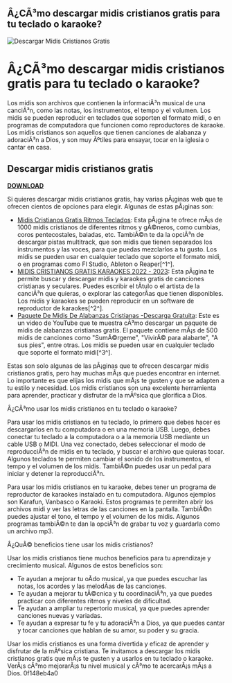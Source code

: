 ## Â¿CÃ³mo descargar midis cristianos gratis para tu teclado o karaoke?

 
![Descargar Midis Cristianos Gratis](https://encrypted-tbn3.gstatic.com/images?q=tbn:ANd9GcQD2q7BAqJiE56L4N_yuf_DZmvq0iB4XYvmQgaknw1voS9-PwkhWsUtMu0)

 
# Â¿CÃ³mo descargar midis cristianos gratis para tu teclado o karaoke?
 
Los midis son archivos que contienen la informaciÃ³n musical de una canciÃ³n, como las notas, los instrumentos, el tempo y el volumen. Los midis se pueden reproducir en teclados que soporten el formato midi, o en programas de computadora que funcionen como reproductores de karaoke. Los midis cristianos son aquellos que tienen canciones de alabanza y adoraciÃ³n a Dios, y son muy Ãºtiles para ensayar, tocar en la iglesia o cantar en casa.
 
## Descargar midis cristianos gratis


[**DOWNLOAD**](https://www.google.com/url?q=https%3A%2F%2Fblltly.com%2F2tK46j&sa=D&sntz=1&usg=AOvVaw1324JUvREwfL0n0uIZ8d-D)

 
Si quieres descargar midis cristianos gratis, hay varias pÃ¡ginas web que te ofrecen cientos de opciones para elegir. Algunas de estas pÃ¡ginas son:
 
- [Midis Cristianos Gratis Ritmos Teclados](https://flestudiomania.com/midis-cristianos-gratis/): Esta pÃ¡gina te ofrece mÃ¡s de 1000 midis cristianos de diferentes ritmos y gÃ©neros, como cumbias, coros pentecostales, baladas, etc. TambiÃ©n te da la opciÃ³n de descargar pistas multitrack, que son midis que tienen separados los instrumentos y las voces, para que puedas mezclarlos a tu gusto. Los midis se pueden usar en cualquier teclado que soporte el formato midi, o en programas como Fl Studio, Ableton o Reaper[^1^].
- [MIDIS CRISTIANOS GRATIS KARAOKES 2022 - 2023](https://midiplay.net/): Esta pÃ¡gina te permite buscar y descargar midis y karaokes gratis de canciones cristianas y seculares. Puedes escribir el tÃ­tulo o el artista de la canciÃ³n que quieras, o explorar las categorÃ­as que tienen disponibles. Los midis y karaokes se pueden reproducir en un software de reproductor de karaokes[^2^].
- [Paquete De Midis De Alabanzas Cristianas -Descarga Gratuita](https://www.youtube.com/watch?v=pL50s4cGLes): Este es un video de YouTube que te muestra cÃ³mo descargar un paquete de midis de alabanzas cristianas gratis. El paquete contiene mÃ¡s de 500 midis de canciones como "SumÃ©rgeme", "VivirÃ© para alabarte", "A sus pies", entre otras. Los midis se pueden usar en cualquier teclado que soporte el formato midi[^3^].

Estas son solo algunas de las pÃ¡ginas que te ofrecen descargar midis cristianos gratis, pero hay muchas mÃ¡s que puedes encontrar en internet. Lo importante es que elijas los midis que mÃ¡s te gusten y que se adapten a tu estilo y necesidad. Los midis cristianos son una excelente herramienta para aprender, practicar y disfrutar de la mÃºsica que glorifica a Dios.
  
Â¿CÃ³mo usar los midis cristianos en tu teclado o karaoke?
 
Para usar los midis cristianos en tu teclado, lo primero que debes hacer es descargarlos en tu computadora o en una memoria USB. Luego, debes conectar tu teclado a la computadora o a la memoria USB mediante un cable USB o MIDI. Una vez conectado, debes seleccionar el modo de reproducciÃ³n de midis en tu teclado, y buscar el archivo que quieras tocar. Algunos teclados te permiten cambiar el sonido de los instrumentos, el tempo y el volumen de los midis. TambiÃ©n puedes usar un pedal para iniciar y detener la reproducciÃ³n.
 
Para usar los midis cristianos en tu karaoke, debes tener un programa de reproductor de karaokes instalado en tu computadora. Algunos ejemplos son Karafun, Vanbasco o Karaoki. Estos programas te permiten abrir los archivos midi y ver las letras de las canciones en la pantalla. TambiÃ©n puedes ajustar el tono, el tempo y el volumen de los midis. Algunos programas tambiÃ©n te dan la opciÃ³n de grabar tu voz y guardarla como un archivo mp3.
 
Â¿QuÃ© beneficios tiene usar los midis cristianos?
 
Usar los midis cristianos tiene muchos beneficios para tu aprendizaje y crecimiento musical. Algunos de estos beneficios son:

- Te ayudan a mejorar tu oÃ­do musical, ya que puedes escuchar las notas, los acordes y las melodÃ­as de las canciones.
- Te ayudan a mejorar tu tÃ©cnica y tu coordinaciÃ³n, ya que puedes practicar con diferentes ritmos y niveles de dificultad.
- Te ayudan a ampliar tu repertorio musical, ya que puedes aprender canciones nuevas y variadas.
- Te ayudan a expresar tu fe y tu adoraciÃ³n a Dios, ya que puedes cantar y tocar canciones que hablan de su amor, su poder y su gracia.

Usar los midis cristianos es una forma divertida y eficaz de aprender y disfrutar de la mÃºsica cristiana. Te invitamos a descargar los midis cristianos gratis que mÃ¡s te gusten y a usarlos en tu teclado o karaoke. VerÃ¡s cÃ³mo mejorarÃ¡s tu nivel musical y cÃ³mo te acercarÃ¡s mÃ¡s a Dios.
 0f148eb4a0
